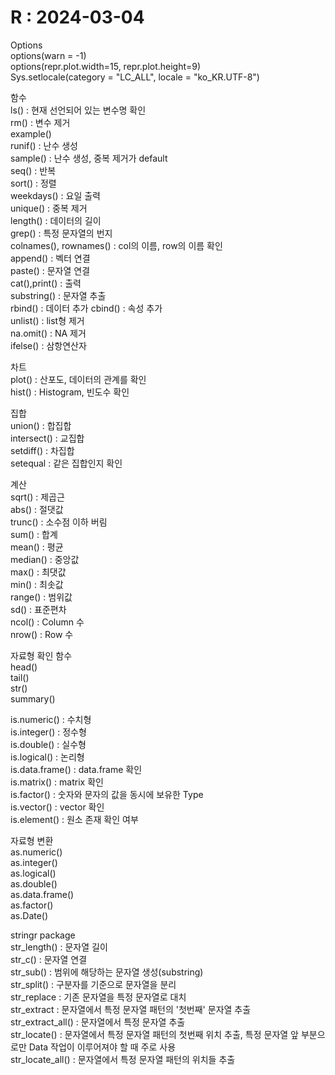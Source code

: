 # R : 2024-03-04
Options<br>
options(warn = -1)<br>
options(repr.plot.width=15, repr.plot.height=9)<br>
Sys.setlocale(category = "LC_ALL", locale = "ko_KR.UTF-8")<br>

함수<br>
ls() : 현재 선언되어 있는 변수명 확인<br>
rm() : 변수 제거<br>
example()<br>
runif() : 난수 생성<br>
sample() : 난수 생성, 중복 제거가 default<br>
seq() : 반복<br>
sort() : 정렬<br>
weekdays() : 요일 출력<br>
unique() : 중복 제거<br>
length() : 데이터의 길이<br>
grep() : 특정 문자열의 번지<br>
colnames(), rownames() : col의 이름, row의 이름 확인<br>
append() : 벡터 연결<br>
paste() : 문자열 연결<br>
cat(),print() : 출력<br>
substring() : 문자열 추출<br>
rbind() : 데이터 추가
cbind() : 속성 추가<br>
unlist() : list형 제거<br>
na.omit() : NA 제거<br>
ifelse() : 삼항연산자<br>

차트<br>
plot() : 산포도, 데이터의 관계를 확인<br>
hist() : Histogram, 빈도수 확인<br>

집합<br>
union() : 합집합<br>
intersect() : 교집합<br>
setdiff() : 차집합<br>
setequal : 같은 집합인지 확인<br>

계산<br>
sqrt() : 제곱근<br>
abs() : 절댓값<br>
trunc() : 소수점 이하 버림<br>
sum() : 합계<br>
mean() : 평균<br>
median() : 중앙값<br>
max() : 최댓값<br>
min() : 최솟값<br>
range() : 범위값<br>
sd() : 표준편차<br>
ncol() : Column 수<br>
nrow() : Row 수<br>

자료형 확인 함수<br>
head()<br>
tail()<br>
str()<br>
summary()<br>

is.numeric() : 수치형<br>
is.integer() : 정수형<br>
is.double() : 실수형<br>
is.logical() : 논리형<br>
is.data.frame() : data.frame 확인<br>
is.matrix() : matrix 확인<br>
is.factor() : 숫자와 문자의 값을 동시에 보유한 Type<br>
is.vector() : vector 확인<br>
is.element() : 원소 존재 확인 여부<br>

자료형 변환<br>
as.numeric()<br>
as.integer()<br>
as.logical()<br>
as.double()<br>
as.data.frame()<br>
as.factor()<br>
as.Date()<br>

stringr package<br>
str_length() : 문자열 길이<br>
str_c() : 문자열 연결<br>
str_sub() : 범위에 해당하는 문자열 생성(substring)<br>
str_split() : 구분자를 기준으로 문자열을 분리<br>
str_replace : 기존 문자열을 특정 문자열로 대치<br>
str_extract : 문자열에서 특정 문자열 패턴의 '첫번째' 문자열 추출<br>
str_extract_all() : 문자열에서 특정 문자열 추출<br>
str_locate() : 문자열에서 특정 문자열 패턴의 첫번째 위치 추출, 특정 문자열 앞 부분으로만 Data 작업이 이루어져야 할 때 주로 사용<br>
str_locate_all() : 문자열에서 특정 문자열 패턴의 위치들 추출<br>
